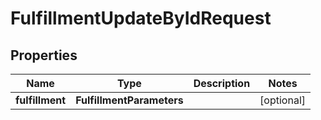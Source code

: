 

# FulfillmentUpdateByIdRequest


## Properties

| Name | Type | Description | Notes |
|------------ | ------------- | ------------- | -------------|
|**fulfillment** | **FulfillmentParameters** |  |  [optional] |



